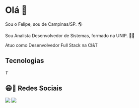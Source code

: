 
<h1> Olá 👋 </h1>

<p>  Sou o Felipe, sou de Campinas/SP. 🌎 </p>
<p>  Sou Analista Desenvolvedor de Sistemas, formado na UNIP. 👨‍🎓  </p>
<p>  Atuo como Desenvolvedor Full Stack na CI&T </p>

<h2> Tecnologias </h2>
 <link rel="stylesheet" href="https://cdn.jsdelivr.net/gh/devicons/devicon@v2.15.1/devicon.min.css"> 
 
 <i class="devicon-html5-plain colored">T</i> 
 <i class="devicon-css3-plain colored"></i>
 <i class="devicon-javascript-plain colored"></i>
 <i class="devicon-typescript-plain colored"></i>
 <i class="devicon-react-original colored"></i>
 <i class="devicon-jest-plain colored"></i>
 
 <i class="devicon-java-plain-wordmark colored"></i>
 <i class="devicon-spring-plain-wordmark colored"></i>
 
 <i class="devicon-mysql-plain-wordmark colored"></i>
 <i class="devicon-redis-plain-wordmark colored"></i>
 
 <i class="devicon-git-plain colored"></i>
 <i class="devicon-github-original colored"></i>
 <i class="devicon-gitlab-plain colored"></i>
 <i class="devicon-bitbucket-original colored"></i>
 <i class="devicon-jira-plain-wordmark colored"></i>
 <i class="devicon-gradle-plain colored"></i>
 <i class="devicon-npm-original-wordmark"></i>
 
 <i class="devicon-linux-plain colored"></i>
 </link>

<h2> 😄💬 Redes Sociais </h2>

[<img src="https://img.shields.io/badge/linkedin-%230077B5.svg?&style=for-the-badge&logo=linkedin&logoColor=white" />](https://www.linkedin.com/in/felipesilvapin/) [<img src = "https://img.shields.io/badge/instagram-%23E4405F.svg?&style=for-the-badge&logo=instagram&logoColor=white">](https://www.instagram.com/felipesilvap_/) 


